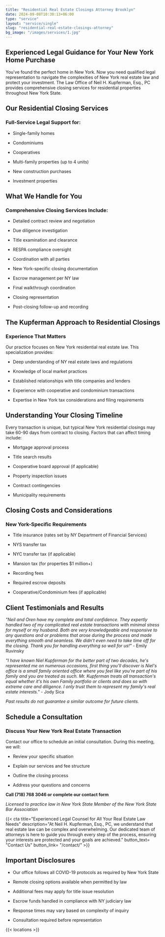 ```yaml
---
title: "Residential Real Estate Closings Attorney Brooklyn"
date: 2024-09-08T10:30:13+06:00
type: "service"
layout: "service/single"
slug: "residential-real-estate-closings-attorney"
bg_image: "/images/services/1.jpg"
---
```


## **Experienced Legal Guidance for Your New York Home Purchase**

You've found the perfect home in New York. Now you need qualified legal representation to navigate the complexities of New York real estate law and protect your investment. The Law Office of Neil H. Kupferman, Esq., PC provides comprehensive closing services for residential properties throughout New York State.


## Our Residential Closing Services

### Full-Service Legal Support for:

- Single-family homes

- Condominiums

- Cooperatives

- Multi-family properties (up to 4 units)

- New construction purchases

- Investment properties


## What We Handle for You

### Comprehensive Closing Services Include:

- Detailed contract review and negotiation

- Due diligence investigation

- Title examination and clearance

- RESPA compliance oversight

- Coordination with all parties

- New York-specific closing documentation

- Escrow management per NY law

- Final walkthrough coordination

- Closing representation

- Post-closing follow-up and recording


## The Kupferman Approach to Residential Closings

### Experience That Matters

Our practice focuses on New York residential real estate law. This specialization provides:

- Deep understanding of NY real estate laws and regulations

- Knowledge of local market practices

- Established relationships with title companies and lenders

- Experience with cooperative and condominium transactions

- Expertise in New York tax considerations and filing requirements


## Understanding Your Closing Timeline

Every transaction is unique, but typical New York residential closings may take 60-90 days from contract to closing. Factors that can affect timing include:

- Mortgage approval process

- Title search results

- Cooperative board approval (if applicable)

- Property inspection issues

- Contract contingencies

- Municipality requirements


## Closing Costs and Considerations

### New York-Specific Requirements

- Title insurance (rates set by NY Department of Financial Services)

- NYS transfer tax

- NYC transfer tax (if applicable)

- Mansion tax (for properties $1 million+)

- Recording fees

- Required escrow deposits

- Cooperative/Condominium fees (if applicable)


## Client Testimonials and Results

<div class="testimonials-small">

*"Neil and Oren have my complete and total confidence. They expertly handled two of my complicated real estate transactions with minimal stress for myself or my husband. Both are very knowledgeable and responsive to any questions and or problems that arose during the process and made everything smooth and seamless. We didn't even need to take time off for the closing. Thank you for handling everything so well for us!"* - Emily Ruvinsky

*"I have known Niel Kupferman for the better part of two decades, he's represented me on numerous occasions, first thing you'll discover is Niel's office is a small family oriented office where you feel like you're part of his family and you are treated as such. Mr. Kupferman treats all transaction's equal whether it's his own Family portfolio or clients and does so with extreme care and diligence. I only trust them to represent my family's real estate interests."* - Jody Sica

_Past results do not guarantee a similar outcome for future clients._

</div>


## Schedule a Consultation

### **Discuss Your New York Real Estate Transaction**

Contact our office to schedule an initial consultation. During this meeting, we will:

- Review your specific situation

- Explain our services and fee structure

- Outline the closing process

- Address your questions and concerns

**Call (718) 768 3046 or complete our contact form**

_Licensed to practice law in New York State_ _Member of the New York State Bar Association_


{{< cta title="Experienced Legal Counsel for All Your Real Estate Law Needs" 
  description="At Neil H. Kupferman, Esq., PC, we understand that real estate law can be complex and overwhelming. Our dedicated team of attorneys is here to guide you through every step of the process, ensuring your interests are protected and your goals are achieved."
  button_text= "Contact Us"
  button_link= "/contact/" >}}

  ## Important Disclosures

- Our office follows all COVID-19 protocols as required by New York State

- Remote closing options available when permitted by law

- Additional fees may apply for title issue resolution

- Escrow funds handled in compliance with NY judiciary law

- Response times may vary based on complexity of inquiry

- Consultation required before representation


{{< locations >}}
